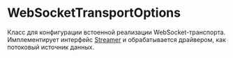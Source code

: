 # WebSocketTransportOptions

Класс для конфигурации встоенной реализации WebSocket-транспорта. Имплементирует интерфейс [Streamer](/docs/api/dart_api/Streamer) и обрабатывается драйвером, как потоковый источник данных.